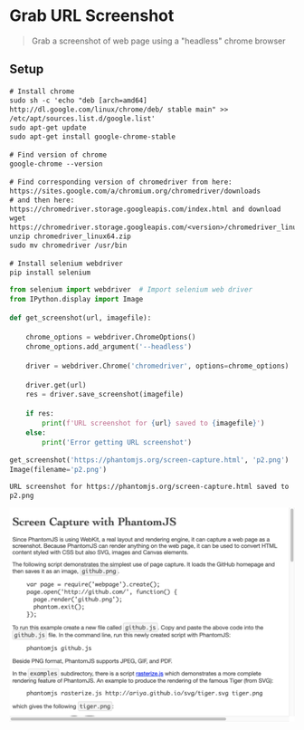 # Grab URL Screenshot
> Grab a screenshot of web page using a "headless" chrome browser


## Setup
```
# Install chrome
sudo sh -c 'echo "deb [arch=amd64] http://dl.google.com/linux/chrome/deb/ stable main" >> /etc/apt/sources.list.d/google.list'
sudo apt-get update
sudo apt-get install google-chrome-stable

# Find version of chrome
google-chrome --version

# Find corresponding version of chromedriver from here: https://sites.google.com/a/chromium.org/chromedriver/downloads  
# and then here:  https://chromedriver.storage.googleapis.com/index.html and download
wget https://chromedriver.storage.googleapis.com/<version>/chromedriver_linux64.zip
unzip chromedriver_linux64.zip
sudo mv chromedriver /usr/bin

# Install selenium webdriver
pip install selenium
```

```python
from selenium import webdriver  # Import selenium web driver
from IPython.display import Image

def get_screenshot(url, imagefile):

    chrome_options = webdriver.ChromeOptions()
    chrome_options.add_argument('--headless')

    driver = webdriver.Chrome('chromedriver', options=chrome_options)
    
    driver.get(url)
    res = driver.save_screenshot(imagefile)
    
    if res:
        print(f'URL screenshot for {url} saved to {imagefile}')
    else:
        print('Error getting URL screenshot')
```

```python
get_screenshot('https://phantomjs.org/screen-capture.html', 'p2.png')
Image(filename='p2.png')
```

    URL screenshot for https://phantomjs.org/screen-capture.html saved to p2.png


![png](images/2020-01-29-Grab-URL-screenshot_files/output_2_1.png)

